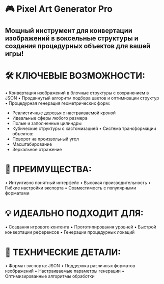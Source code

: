 # 🎮 Pixel Art Generator Pro 

## Мощный инструмент для конвертации изображений в воксельные структуры и создания процедурных объектов для вашей игры!

# 🛠 КЛЮЧЕВЫЕ ВОЗМОЖНОСТИ:
• Конвертация изображений в блочные структуры с сохранением в JSON
• Продвинутый алгоритм подбора цветов и оптимизации структур
• Процедурная генерация геометрических форм:
  - Реалистичные деревья с настраиваемой кроной
  - Идеальные сферы любого размера
  - Полые и заполненные цилиндры
  - Кубические структуры с кастомизацией
• Система трансформации объектов:
  - Поворот на произвольный угол
  - Масштабирование
  - Зеркальное отражение

# 🎯 ПРЕИМУЩЕСТВА:
• Интуитивно понятный интерфейс
• Высокая производительность
• Гибкие настройки экспорта
• Совместимость с популярными форматами

# 💡 ИДЕАЛЬНО ПОДХОДИТ ДЛЯ:
• Создания игрового контента
• Прототипирования уровней
• Быстрой конвертации референсов
• Генерации процедурных локаций

# 🔧 ТЕХНИЧЕСКИЕ ДЕТАЛИ:
• Формат экспорта: JSON
• Поддержка различных форматов изображений
• Настраиваемые параметры генерации
• Оптимизированные алгоритмы обработки
